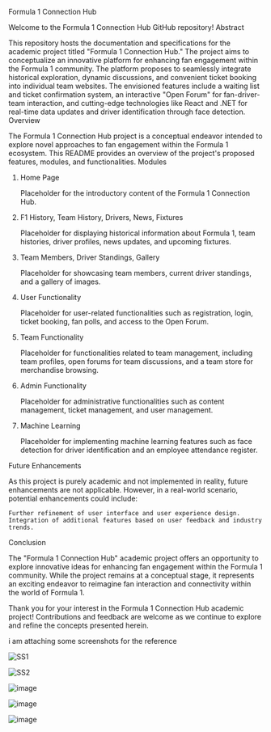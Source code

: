 Formula 1 Connection Hub

Welcome to the Formula 1 Connection Hub GitHub repository!
Abstract

This repository hosts the documentation and specifications for the academic project titled "Formula 1 Connection Hub." The project aims to conceptualize an innovative platform for enhancing fan engagement within the Formula 1 community. The platform proposes to seamlessly integrate historical exploration, dynamic discussions, and convenient ticket booking into individual team websites. The envisioned features include a waiting list and ticket confirmation system, an interactive "Open Forum" for fan-driver-team interaction, and cutting-edge technologies like React and .NET for real-time data updates and driver identification through face detection.
Overview

The Formula 1 Connection Hub project is a conceptual endeavor intended to explore novel approaches to fan engagement within the Formula 1 ecosystem. This README provides an overview of the project's proposed features, modules, and functionalities.
Modules
1. Home Page

    Placeholder for the introductory content of the Formula 1 Connection Hub.

2. F1 History, Team History, Drivers, News, Fixtures

    Placeholder for displaying historical information about Formula 1, team histories, driver profiles, news updates, and upcoming fixtures.

3. Team Members, Driver Standings, Gallery

    Placeholder for showcasing team members, current driver standings, and a gallery of images.

4. User Functionality

    Placeholder for user-related functionalities such as registration, login, ticket booking, fan polls, and access to the Open Forum.

5. Team Functionality

    Placeholder for functionalities related to team management, including team profiles, open forums for team discussions, and a team store for merchandise browsing.

6. Admin Functionality

    Placeholder for administrative functionalities such as content management, ticket management, and user management.

7. Machine Learning

    Placeholder for implementing machine learning features such as face detection for driver identification and an employee attendance register.

Future Enhancements

As this project is purely academic and not implemented in reality, future enhancements are not applicable. However, in a real-world scenario, potential enhancements could include:

    Further refinement of user interface and user experience design.
    Integration of additional features based on user feedback and industry trends.

Conclusion

The "Formula 1 Connection Hub" academic project offers an opportunity to explore innovative ideas for enhancing fan engagement within the Formula 1 community. While the project remains at a conceptual stage, it represents an exciting endeavor to reimagine fan interaction and connectivity within the world of Formula 1.

Thank you for your interest in the Formula 1 Connection Hub academic project! Contributions and feedback are welcome as we continue to explore and refine the concepts presented herein.

i am attaching some screenshots for the reference


![SS1](https://github.com/NithinMJose/FormulaOneFanHub/assets/116726866/16840002-831c-49ca-973c-410a568ade9e)

![SS2](https://github.com/NithinMJose/FormulaOneFanHub/assets/116726866/76436121-87d8-4606-8642-e0a618eed19d)

![image](https://github.com/NithinMJose/FormulaOneFanHub/assets/116726866/563c5c6a-6562-4657-8401-bf9b5fb2903c)

![image](https://github.com/NithinMJose/FormulaOneFanHub/assets/116726866/5d9a95c5-ee46-4754-8152-248454d11d82)

![image](https://github.com/NithinMJose/FormulaOneFanHub/assets/116726866/4dd16846-2d1a-4787-a000-c8c4ef8a5019)



